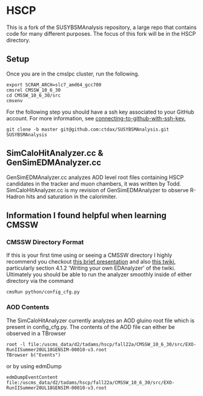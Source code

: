 # HSCP
This is a fork of the SUSYBSMAnalysis repository, a large repo that contains code for many different purposes. The focus of this fork will be in the HSCP directory.

## Setup
Once you are in the cmslpc cluster, run the following.
```
export SCRAM_ARCH=slc7_amd64_gcc700
cmsrel CMSSW_10_6_30
cd CMSSW_10_6_30/src
cmsenv
```
For the following step you should have a ssh key associated to your GitHub account. For more information, see [connecting-to-github-with-ssh-key.](https://docs.github.com/en/authentication/connecting-to-github-with-ssh/generating-a-new-ssh-key-and-adding-it-to-the-ssh-agent)
```
git clone -b master git@github.com:ctdax/SUSYBSMAnalysis.git SUSYBSMAnalysis
```

## SimCaloHitAnalyzer.cc & GenSimEDMAnalyzer.cc

GenSimEDMAnalyzer.cc analyzes AOD level root files containing HSCP candidates in the tracker and muon chambers, it was written by Todd. SimCaloHitAnalyzer.cc is my revision of GenSimEDMAnalyzer to observe R-Hadron hits and saturation in the calorimiter.

## Information I found helpful when learning CMSSW

### CMSSW Directory Format

If this is your first time using or seeing a CMSSW directory I highly recommend you checkout [this brief presentation](https://www.hep.ph.ic.ac.uk/~dbauer/cms/tutorial_2011.pdf) and also [this twiki](https://twiki.cern.ch/twiki/bin/view/CMSPublic/WorkBookChapter4#SampleCode), particularly section 4.1.2 'Writing your own EDAnalyzer' of the twiki. Ultimately you should be able to run the analyzer smoothly inside of either directory via the command
```
cmsRun python/config_cfg.py
```

### AOD Contents

The SimCaloHitAnalyzer currently analyzes an AOD gluino root file which is present in config_cfg.py. The contents of the AOD file can either be observed in a TBrowser
```
root -l file:/uscms_data/d2/tadams/hscp/fall22a/CMSSW_10_6_30/src/EXO-RunIISummer20UL18GENSIM-00010-v3.root
TBrowser b("Events")
```
or by using edmDump
```
edmDumpEventContent file:/uscms_data/d2/tadams/hscp/fall22a/CMSSW_10_6_30/src/EXO-RunIISummer20UL18GENSIM-00010-v3.root
```